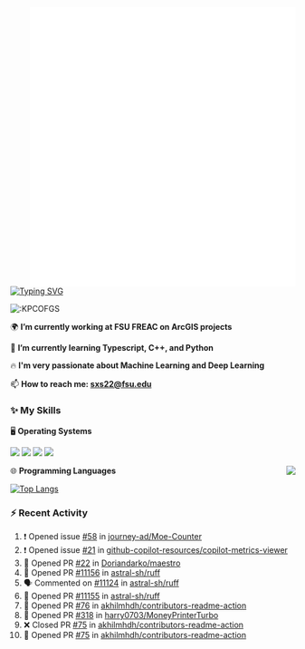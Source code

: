 <img align="right" width="470" src="github-metrics.svg">

[![Typing SVG](https://readme-typing-svg.herokuapp.com?duration=2500&vCenter=true&width=200&height=40&lines=Hello+World+👋)](https://git.io/typing-svg)

<img src="https://count.getloli.com/get/@:KPCOFGS" alt=":KPCOFGS" />

🌍 **I’m currently working at FSU FREAC on ArcGIS projects**

🌱 **I’m currently learning Typescript, C++, and Python**

🔥 **I'm very passionate about Machine Learning and Deep Learning**

📫 **How to reach me: sxs22@fsu.edu**

### ✨ **My Skills**

🖥️ **Operating Systems**

[![](https://img.shields.io/badge/-Linux-4fc08d?style=flat-square&logo=Linux&logoColor=fff)](https://www.linuxfoundation.org/)
[![](https://img.shields.io/badge/LinuxMint-47A248?style=flat-square&logo=linuxmint&logoColor=fff)](https://linuxmint.com/)
[![](https://img.shields.io/badge/Windows11-0078d6?style=flat-square&logo=windows&logoColor=fff)](https://www.microsoft.com/software-download/windows11)
[![](https://img.shields.io/badge/Ubuntu-E95420?style=flat-square&logo=ubuntu&logoColor=white)](https://ubuntu.com/download)

<a>
    <img align="right" src="https://github-readme-stats.vercel.app/api?username=KPCOFGS&theme=tokyonight&show_icons=true&show=reviews,prs_merged,prs_merged_percentage">
</a>

🌐 **Programming Languages**

[![Top Langs](https://github-readme-stats.vercel.app/api/top-langs/?username=KPCOFGS&theme=tokyonight)](https://github.com/anuraghazra/github-readme-stats)

### ⚡ **Recent Activity**
<!--START_SECTION:activity-->
1. ❗ Opened issue [#58](https://github.com/journey-ad/Moe-Counter/issues/58) in [journey-ad/Moe-Counter](https://github.com/journey-ad/Moe-Counter)
2. ❗ Opened issue [#21](https://github.com/github-copilot-resources/copilot-metrics-viewer/issues/21) in [github-copilot-resources/copilot-metrics-viewer](https://github.com/github-copilot-resources/copilot-metrics-viewer)
3. 💪 Opened PR [#22](https://github.com/Doriandarko/maestro/pull/22) in [Doriandarko/maestro](https://github.com/Doriandarko/maestro)
4. 💪 Opened PR [#11156](https://github.com/astral-sh/ruff/pull/11156) in [astral-sh/ruff](https://github.com/astral-sh/ruff)
5. 🗣 Commented on [#11124](https://github.com/astral-sh/ruff/pull/11124#issuecomment-2078500361) in [astral-sh/ruff](https://github.com/astral-sh/ruff)
6. 💪 Opened PR [#11155](https://github.com/astral-sh/ruff/pull/11155) in [astral-sh/ruff](https://github.com/astral-sh/ruff)
7. 💪 Opened PR [#76](https://github.com/akhilmhdh/contributors-readme-action/pull/76) in [akhilmhdh/contributors-readme-action](https://github.com/akhilmhdh/contributors-readme-action)
8. 💪 Opened PR [#318](https://github.com/harry0703/MoneyPrinterTurbo/pull/318) in [harry0703/MoneyPrinterTurbo](https://github.com/harry0703/MoneyPrinterTurbo)
9. ❌ Closed PR [#75](https://github.com/akhilmhdh/contributors-readme-action/pull/75) in [akhilmhdh/contributors-readme-action](https://github.com/akhilmhdh/contributors-readme-action)
10. 💪 Opened PR [#75](https://github.com/akhilmhdh/contributors-readme-action/pull/75) in [akhilmhdh/contributors-readme-action](https://github.com/akhilmhdh/contributors-readme-action)
<!--END_SECTION:activity-->
